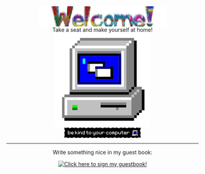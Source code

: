 <div align="center">
<img src="https://github.com/periclesevt/periclesevt/raw/main/img/welcome.gif" alt="Welcome" align="center">
</div>

<div align="center">
Take a seat and make yourself at home!
</div>

<div align="center">
<img src="https://github.com/periclesevt/periclesevt/raw/main/img/computer.gif" alt="PC" align="center">
</div>

<div align="center">
<img src="https://github.com/periclesevt/periclesevt/raw/main/img/bekind.gif" alt="bekind" align="center">
</div>

<hr>

<div align="center">
<p>Write something nice in my guest book:</p>
<a href="https://gist.github.com/periclesevt/6c62fe7e26a71d9caad68dbd71ec0780">
<img src="https://gist.github.com/periclesevt/6c62fe7e26a71d9caad68dbd71ec0780/raw/44d18c433f845c3f43daba32b2c60799f91d5db7/guestbook.gif" alt="Click here to sign my guestbook!"></a>
</div>
